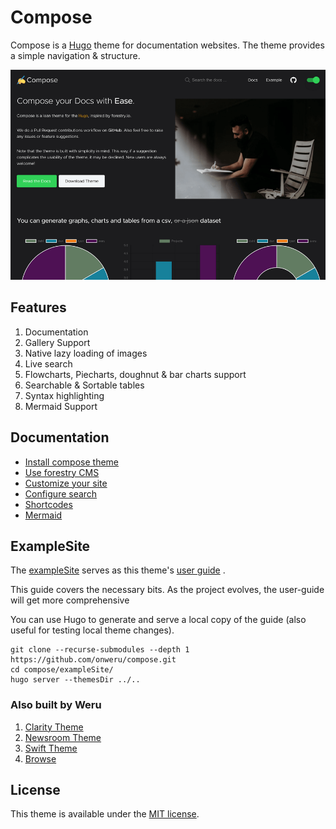 # Compose

Compose is a [Hugo](https://gohugo.io/) theme for documentation websites. The theme provides a simple navigation & structure.

![Hugo Compose Theme](https://raw.githubusercontent.com/onweru/compose/master/images/tn.png)

## Features

1. Documentation
2. Gallery Support
3. Native lazy loading of images
4. Live search
5. Flowcharts, Piecharts, doughnut & bar charts support
6. Searchable & Sortable tables
7. Syntax highlighting
8. Mermaid Support

## Documentation

- [Install compose theme](https://composedocs.netlify.app/docs/compose/use-tina-cms/)
- [Use forestry CMS](https://composedocs.netlify.app/docs/compose/use-forestry-cms/)
- [Customize your site](https://composedocs.netlify.app/docs/compose/customize/)
- [Configure search](https://composedocs.netlify.app/docs/compose/search/)
- [Shortcodes](https://composedocs.netlify.app/docs/compose/shortcodes/)
- [Mermaid](https://composedocs.netlify.app/docs/compose/mermaid/)

## ExampleSite

The [exampleSite](https://github.com/onweru/compose/tree/master/exampleSite) serves as this theme's [user guide](https://composedocs.netlify.app/docs/compose/install-theme/) .

This guide covers the necessary bits. As the project evolves, the user-guide will get more comprehensive

You can use Hugo to generate and serve a local copy of the guide (also useful for testing local theme changes).

```
git clone --recurse-submodules --depth 1 https://github.com/onweru/compose.git
cd compose/exampleSite/
hugo server --themesDir ../..
```

### Also built by Weru

1. [Clarity Theme](https://github.com/chipzoller/hugo-clarity)
2. [Newsroom Theme](https://github.com/onweru/newsroom)
3. [Swift Theme](https://github.com/onweru/hugo-swift-theme)
4. [Browse](https://github.com/onweru/browse)

## License

This theme is available under the [MIT license](https://github.com/onweru/compose/blob/master/LICENSE).
